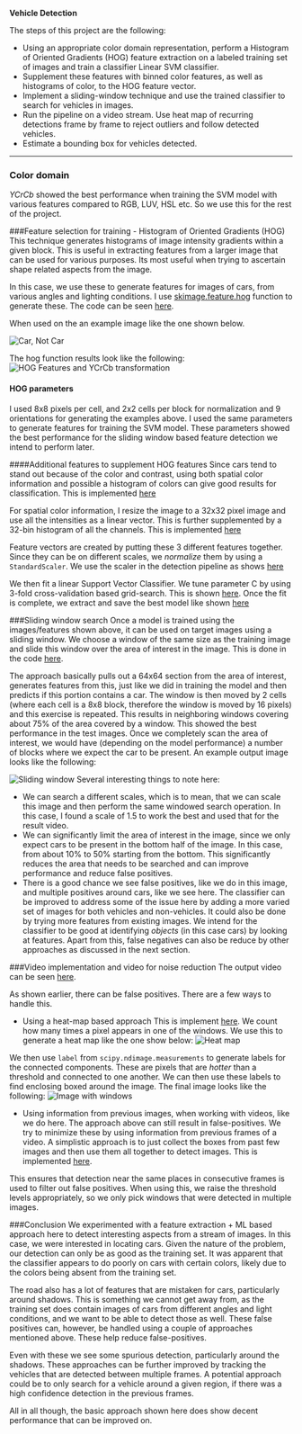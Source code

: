 
**Vehicle Detection**

The steps of this project are the following:

* Using an appropriate color domain representation, perform a Histogram of Oriented Gradients (HOG) feature extraction on a labeled training set of images and train a classifier Linear SVM classifier.
* Supplement these features with binned color features, as well as histograms of color, to the HOG feature vector. 
* Implement a sliding-window technique and use the trained classifier to search for vehicles in images.
* Run the pipeline on a video stream. Use heat map of recurring detections frame by frame to reject outliers and follow detected vehicles.
* Estimate a bounding box for vehicles detected.

---
### Color domain
_YCrCb_ showed the best performance when training the SVM model with various features compared to RGB, LUV, HSL etc. So we use this for the rest of the project.

###Feature selection for training - Histogram of Oriented Gradients (HOG)
This technique generates histograms of image intensity gradients within a given block. This is useful in extracting features from a larger image that can be used for various purposes. Its most useful when trying to ascertain shape related aspects from the image.

In this case, we use these to generate features for images of cars, from various angles and lighting conditions. I use [skimage.feature.hog](http://scikit-image.org/docs/0.11.x/api/skimage.feature.html#skimage.feature.hog) function to generate these.
The code can be seen [here](./src/main/python/utils.py#L18:L36).

When used on the an example image like the one shown below.

![Car, Not Car](./examples/car_not_car.png)

The hog function results look like the following:
![HOG Features and YCrCb transformation](./examples/hog_features.png)

#### HOG parameters
I used 8x8 pixels per cell, and 2x2 cells per block for normalization and 9 orientations for generating the examples above. I used the same parameters to generate features for training the SVM model.
These parameters showed the best performance for the sliding window based feature detection we intend to perform later.

####Additional features to supplement HOG features
Since cars tend to stand out because of the color and contrast, using both spatial color information and possible a histogram of colors can give good results for classification.
This is implemented [here](./src/main/python/utils.py#L39:L44)

For spatial color information, I resize the image to a 32x32 pixel image and use all the intensities as a linear vector. This is further supplemented by a 32-bin histogram of all the channels.
This is implemented [here](./src/main/python/utils.py#L47:L57)

Feature vectors are created by putting these 3 different features together. Since they can be on different scales, we _normalize_ them
by using a `StandardScaler`. We use the scaler in the detection pipeline as shows [here](./src/main/python/CarDetectionModel.py#L47:L48)

We then fit a linear Support Vector Classifier. We tune parameter C by using 3-fold cross-validation based grid-search.
This is shown [here](./src/main/python/CarDetectionModel.py#L58:L62). Once the fit is complete, we extract and save the best
model like shown [here](./src/main/python/CarDetectionModel.py#L64:L77)

###Sliding window search
Once a model is trained using the images/features shown above, it can be used on target images using a sliding window. We choose a window of
the same size as the training image and slide this window over the area of interest in the image. This is done in the code
[here](./src/main/python/utils.py#L129:L194).

The approach basically pulls out a 64x64 section from the area of interest, generates features from this, just like we did in training
the model and then predicts if this portion contains a car. The window is then moved by 2 cells (where each cell is a 8x8 block, therefore
the window is moved by 16 pixels) and this exercise is repeated. This results in neighboring windows covering about 75% of the area covered by a window.
 This showed the best performance in the test images. Once we completely scan the area of interest, we would have (depending on
the model performance) a number of blocks where we expect the car to be present. An example output image looks like the following:

![Sliding window](./examples/sliding_window.jpg)
Several interesting things to note here:
* We can search a different scales, which is to mean, that we can scale this image and then perform the same windowed search operation.
In this case, I found a scale of 1.5 to work the best and used that for the result video.
* We can significantly limit the area of interest in the image, since we only expect cars to be present in the bottom half of the image. In this case, from about 10% to 50% starting from the bottom. This significantly reduces the area that needs to be searched and can improve performance and reduce false positives.
* There is a good chance we see false positives, like we do in this image, and multiple positives around cars, like we see here.
The classifier can be improved to address some of the issue here by adding a more varied set of images for both vehicles and non-vehicles.
It could also be done by trying more features from existing images. We intend for the classifier to be good at identifying
_objects_ (in this case cars) by looking at features. Apart from this, false negatives can also be reduce by other approaches as discussed
in the next section.

###Video implementation and video for noise reduction
The output video can be seen [here](./project_video_output.mp4).

As shown earlier, there can be false positives. There are a few ways to handle this.
* Using a heat-map based approach
This is implement [here](./src/main/python/utils.py#L197:L224). We count how many times a pixel appears in one of the windows. We use this
to generate a heat map like the one show below:
![Heat map](./examples/bboxes_and_heat.png)

We then use `label` from `scipy.ndimage.measurements` to generate labels for the connected components. These are pixels that are _hotter_ than
a threshold and connected to one another. We can then use these labels to find enclosing boxed around the image. The final image looks like the following:
![Image with windows](./examples/test5.jpg)

* Using information from previous images, when working with videos, like we do here.
The approach above can still result in false-positives. We try to minimize these by using information from previous frames of a video. A simplistic
approach is to just collect the boxes from past few images and then use them all together to detect images. This is implemented
[here](./src/main/python/Main.py#L9:L43).

This ensures that detection near the same places in consecutive frames is used to filter out false positives. When using this,
we raise the threshold levels appropriately, so we only pick windows that were detected in multiple images.

###Conclusion
We experimented with a feature extraction + ML based approach here to detect interesting aspects from a stream of images. In this case,
we were interested in locating cars. Given the nature of the problem, our detection can only be as good as the training set. It was
apparent that the classifier appears to do poorly on cars with certain colors, likely due to the colors being absent from the training set.

The road also has a lot of features that are mistaken for cars, particularly around shadows. This is something we cannot get away from, as the
training set does contain images of cars from different angles and light conditions, and we want to be able to detect those as well. These
false positives can, however, be handled using a couple of approaches mentioned above. These help reduce false-positives.

Even with these we see some spurious detection, particularly around the shadows. These approaches can be further improved by tracking
the vehicles that are detected between multiple frames. A potential approach could be to only search for a vehicle around a given region, if
 there was a high confidence detection in the previous frames.

All in all though, the basic approach shown here does show decent performance that can be improved on.